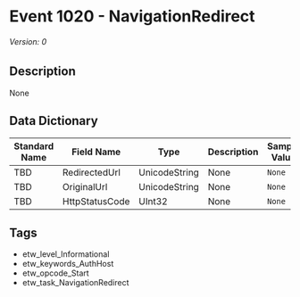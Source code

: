 # Event 1020 - NavigationRedirect
###### Version: 0

## Description
None

## Data Dictionary
|Standard Name|Field Name|Type|Description|Sample Value|
|---|---|---|---|---|
|TBD|RedirectedUrl|UnicodeString|None|`None`|
|TBD|OriginalUrl|UnicodeString|None|`None`|
|TBD|HttpStatusCode|UInt32|None|`None`|

## Tags
* etw_level_Informational
* etw_keywords_AuthHost
* etw_opcode_Start
* etw_task_NavigationRedirect